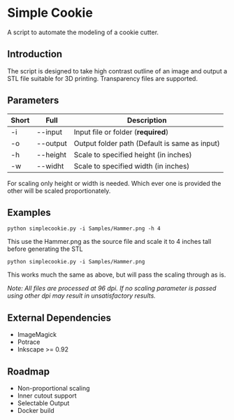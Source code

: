 # Simple Cookie

A script to automate the modeling of a cookie cutter. 

## Introduction

The script is designed to take high contrast outline of an image and output a STL file suitable for 3D printing. Transparency files are supported.

## Parameters

| Short | Full      |  Description |
|---    |---        |---           |
| -i    | --input   | Input file or folder (**required**) |
| -o    | --output  | Output folder path (Default is same as input) |
| -h    | --height  | Scale to specified height (in inches) |
| -w    | --widht   | Scale to specified width (in inches) |   

For scaling only height or width is needed. Which ever one is provided the other will be scaled proportionately. 

## Examples

`python simplecookie.py -i Samples/Hammer.png -h 4`

This use the Hammer.png as the source file and scale it to 4 inches tall before generating the STL

`python simplecookie.py -i Samples/Hammer.png`

This works much the same as above, but will pass the scaling through as is. 

*Note: All files are processed at 96 dpi. If no scaling parameter is passed using other dpi may result in unsatisfactory results.*

## External Dependencies

- ImageMagick
- Potrace
- Inkscape >= 0.92

## Roadmap

- Non-proportional scaling
- Inner cutout support
- Selectable Output
- Docker build